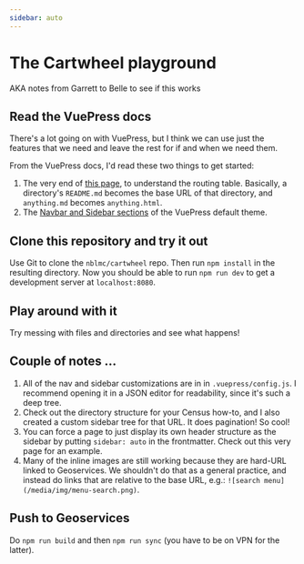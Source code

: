 ```yaml
---
sidebar: auto
---
```


# The Cartwheel playground

AKA notes from Garrett to Belle to see if this works

## Read the VuePress docs

There's a lot going on with VuePress, but I think we can use just the features that we need and leave the rest for if and when we need them. 

From the VuePress docs, I'd read these two things to get started: 

1. The very end of [this page](https://vuepress.vuejs.org/guide/directory-structure.html), to understand the routing table. Basically, a directory's `README.md` becomes the base URL of that directory, and `anything.md` becomes `anything.html`.
1. The [Navbar and Sidebar sections](https://vuepress.vuejs.org/theme/default-theme-config.html#navbar) of the VuePress default theme.

## Clone this repository and try it out

Use Git to clone the `nblmc/cartwheel` repo. Then run `npm install` in the resulting directory. Now you should be able to run `npm run dev` to get a development server at `localhost:8080`.

## Play around with it

Try messing with files and directories and see what happens!

## Couple of notes ...

1. All of the nav and sidebar customizations are in in `.vuepress/config.js`. I recommend opening it in a JSON editor for readability, since it's such a deep tree.
1. Check out the directory structure for your Census how-to, and I also created a custom sidebar tree for that URL. It does pagination! So cool!
1. You can force a page to just display its own header structure as the sidebar by putting `sidebar: auto` in the frontmatter. Check out this very page for an example.
1. Many of the inline images are still working because they are hard-URL linked to Geoservices. We shouldn't do that as a general practice, and instead do links that are relative to the base URL, e.g.: `![search menu](/media/img/menu-search.png)`.

## Push to Geoservices

Do `npm run build` and then `npm run sync` (you have to be on VPN for the latter).
